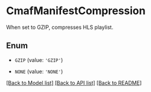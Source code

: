 # CmafManifestCompression

When set to GZIP, compresses HLS playlist.

## Enum

* `GZIP` (value: `'GZIP'`)

* `NONE` (value: `'NONE'`)

[[Back to Model list]](../README.md#documentation-for-models) [[Back to API list]](../README.md#documentation-for-api-endpoints) [[Back to README]](../README.md)


